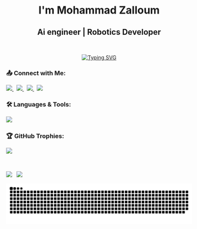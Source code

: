 <h1 align="center">I'm Mohammad Zalloum</h1>

<h2 align="center">Ai engineer | Robotics Developer</h2>
<br>

<p align="center">
  <a href="https://git.io/typing-svg" target="_blank" rel="noopener noreferrer">
    <img src="https://readme-typing-svg.herokuapp.com?font=Fira+Code&size=30&pause=1000&color=48EB78&center=true&width=435&lines=Hello+%2C+there!;this+is+mohammad+zalloum;Nice+to+meet+you!" alt="Typing SVG" />
  </a>
</p>

<h3 align="left">📤 Connect with Me:</h3>
<p align="left">
  <a href="mailto:mohammad.zalloum098@gmail.com" target="_blank" rel="noopener noreferrer">
    <img src="https://github.com/user-attachments/assets/1a97a051-cc24-4738-a7a2-3f53365a9e93" height="35"/>
  </a>&nbsp;

  <a href="https://www.linkedin.com/in/mohammad-zalloum-36158323b" target="_blank" rel="noopener noreferrer">
    <img src="https://raw.githubusercontent.com/rahuldkjain/github-profile-readme-generator/master/src/images/icons/Social/linked-in-alt.svg" height="45"/>
  </a>&nbsp;

  <a href="https://wa.me/962790996863?text=%D9%85%D8%B1%D8%AD%D8%A8%D9%8B%D8%A7%D8%8C%20%D8%A3%D8%B1%D9%8A%D8%AF%20%D8%A7%D9%84%D8%A7%D8%B3%D8%AA%D9%81%D8%B3%D8%A7%D8%B1%20%D8%B9%D9%86..." target="_blank" rel="noopener noreferrer">
    <img src="https://marketplace.canva.com/Vmp9Y/MAEvzQVmp9Y/1/tl/canva-whatsapp-status-icon-MAEvzQVmp9Y.png" height="45"/>
  </a>&nbsp;

  <a href="https://discord.com/users/mohammad7393" target="_blank" rel="noopener noreferrer">
    <img src="https://cdn-icons-png.flaticon.com/512/2111/2111370.png" height="45"/>
  </a>
</p>

<h3 align="left">🛠️ Languages & Tools:</h3>
<p align="left">
  <img src="https://go-skill-icons.vercel.app/api/icons?i=py,c,cpp,html,css,arduino,linux,pycharm"/>
</p>

<h3 align="left">🏆 GitHub Trophies:</h3>
<p align="left">
  <img src="https://github-profile-trophy.vercel.app/?username=mohammadzalloum&theme=onestar&row=1&column=7"/>
</p>

<br>

<p align="left">
  <img src="https://github-readme-stats.vercel.app/api/top-langs?username=mohammadzalloum&layout=compact&langs_count=6&theme=highcontrast" height="120"/> &nbsp;
  <img src="https://streak-stats.demolab.com/?user=mohammadzalloum&theme=radical" height="120"/>
</p>

<p align="left">
  <img src="https://raw.githubusercontent.com/platane/snk/output/github-contribution-grid-snake-dark.svg" alt="GitHub Snake" />
</p>
